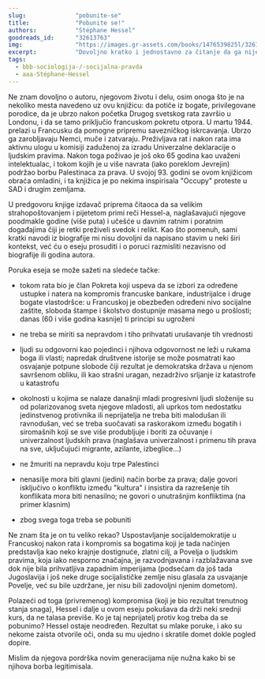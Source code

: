 ```yaml
---
slug:              "pobunite-se"
title:             "Pobunite se!"
authors:           "Stéphane Hessel"
goodreads_id:      "32613763"
img:               "https://images.gr-assets.com/books/1476539825l/32613763.jpg"
excerpt:           "Dovoljno kratko i jednostavno za čitanje da ga nije gre'ota čitati, ali nije nešto što naročito otvara oči."
tags:
  - bbb-sociologija-/-socijalna-pravda
  - aaa-Stéphane-Hessel
---
```


Ne znam dovoljno o autoru, njegovom životu i delu, osim onoga što je na nekoliko mesta navedeno uz ovu knjižicu: da 
potiče iz bogate, privilegovane porodice, da je ubrzo nakon početka Drugog svetskog rata završio u Londonu, i da se 
tamo priključio francuskom pokretu otpora. U martu 1944. prelazi u Francusku da pomogne pripremu savezničkog iskrcavanja. 
Ubrzo ga zarobljavaju Nemci, muče i zatvaraju. Preživljava rat i nakon rata ima aktivnu ulogu u komisiji zaduženoj za 
izradu Univerzalne deklaracije o ljudskim pravima. Nakon toga poživao je još oko 65 godina kao uvaženi intelektualac, i 
tokom kojih je u više navrata (iako poreklom Jevrejin) podržao borbu Palestinaca za prava. U svojoj 93. godini se ovom 
knjižicom obraća omladini, i ta knjižica je po nekima inspirisala "Occupy" proteste u SAD i drugim zemljama.

U predgovoru knjige izdavač priprema čitaoca da sa velikim strahopoštovanjem i pijetetom primi reči Hessel-a, 
naglašavajući njegove poodmakle godine (više puta) i učešće u davnim ratnim i poratnim događajima čiji je retki 
preživeli svedok i relikt. Kao što pomenuh, sami kratki navodi iz biografije mi nisu dovoljni da napisano stavim u neki 
širi kontekst, već ću o eseju prosuditi i o poruci razmisliti nezavisno od biografije ili godina autora.

Poruka eseja se može sažeti na sledeće tačke:

* tokom rata bio je član Pokreta koji uspeva da se izbori za određene ustupke i natera na kompromis francuske bankare, 
industrijalce i druge bogate vlastodršce: u Francuskoj je obezbeđen određeni nivo socijalne zaštite, sloboda štampe i 
školstvo dostupnije masama nego u prošlosti; danas (60 i više godina kasnije) ti principi su ugroženi

* ne treba se miriti sa nepravdom i tiho prihvatati urušavanje tih vrednosti

* ljudi su odgovorni kao pojedinci i njihova odgovornost ne leži u rukama boga ili vlasti; napredak društvene istorije 
se može posmatrati kao osvajanje potpune slobode čiji rezultat je demokratska država u njenom savršenom obliku, ili kao 
strašni uragan, nezadrživo srljanje iz katastrofe u katastrofu

* okolnosti u kojima se nalaze današnji mladi progresivni ljudi složenije su od polarizovanog sveta njegove mladosti, 
ali uprkos tom nedostatku jedinstvenog protivnika ili neprijatelja ne treba biti malodušan ili ravnodušan, već se treba 
suočavati sa raskorakom između bogatih i siromašnih koji se sve više produbljuje i boriti za očuvanje i univerzalnost 
ljudskih prava (naglašava univerzalnost i primenu tih prava na sve, uključujući migrante, azilante, izbeglice...)

* ne žmuriti na nepravdu koju trpe Palestinci

* nenasilje mora biti glavni (jedini) način borbe za prava; dalje govori isključivo o konfliktu između "kultura" i 
insistira da razrešenje tih konflikata mora biti nenasilno; ne govori o unutrašnjim konfliktima (na primer klasnim)

* zbog svega toga treba se pobuniti


Ne znam šta je on tu veliko rekao? Uspostavljanje socijaldemokratije u Francuskoj nakon rata i kompromis sa bogatima 
koji je tada načinjen predstavlja kao neko krajnje dostignuće, zlatni cilj, a Povelja o ljudskim pravima, koja iako 
nesporno značajna, je razvodnjavana i razblažavana sve dok nije bila prihvatljiva zapadnim imperijama (podsećam da još 
tada Jugoslavija i još neke druge socijalističke zemlje nisu glasala za usvajanje Povelje, već su bile uzdržane, jer 
nisu bili zadovoljni njenim dometom).

Polazeći od toga (privremenog) kompromisa (koji je bio rezultat trenutnog stanja snaga), Hessel i dalje u ovom eseju 
pokušava da drži neki srednji kurs, da ne talasa previše. Ko je taj neprijatelj protiv kog treba da se pobunimo? Hessel 
ostaje neodređen. Rezultat su mlake poruke, i ako su nekome zaista otvorile oči, onda su mu ujedno i skratile domet 
dokle pogled dopire.

Mislim da njegova pordrška novim generacijama nije nužna kako bi se njihova borba legitimisala. 